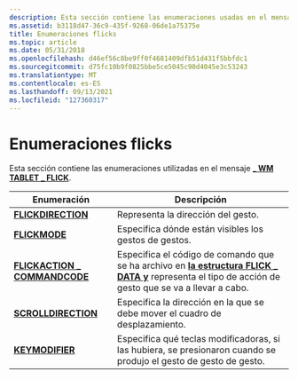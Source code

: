 ```yaml
---
description: Esta sección contiene las enumeraciones usadas en el mensaje \_ WM TABLET \_ FLICK.
ms.assetid: b3118d47-36c9-435f-9268-06de1a75375e
title: Enumeraciones flicks
ms.topic: article
ms.date: 05/31/2018
ms.openlocfilehash: d46ef56c8be9ff0f4681409dfb51d431f5bbfdc1
ms.sourcegitcommit: d75fc10b9f0825bbe5ce5045c90d4045e3c53243
ms.translationtype: MT
ms.contentlocale: es-ES
ms.lasthandoff: 09/13/2021
ms.locfileid: "127360317"
---
```

# <a name="flicks-enumerations"></a>Enumeraciones flicks

Esta sección contiene las enumeraciones utilizadas en el mensaje [**\_ WM TABLET \_ FLICK**](wm-tablet-flick-message.md).



| Enumeración                                                 | Descripción                                                                                                                                                   |
|-------------------------------------------------------------|---------------------------------------------------------------------------------------------------------------------------------------------------------------|
| [**FLICKDIRECTION**](/windows/desktop/api/tabflicks/ne-tabflicks-flickdirection)                    | Representa la dirección del gesto.<br/>                                                                                                             |
| [**FLICKMODE**](/windows/desktop/api/tabflicks/ne-tabflicks-flickmode)                              | Especifica dónde están visibles los gestos de gestos.<br/>                                                                                                        |
| [**FLICKACTION \_ COMMANDCODE**](/windows/desktop/api/tabflicks/ne-tabflicks-flickaction_commandcode) | Especifica el código de comando que se ha archivo en [**la estructura FLICK \_ DATA y**](/windows/desktop/api/tabflicks/ns-tabflicks-flick_data) representa el tipo de acción de gesto que se va a llevar a cabo.<br/> |
| [**SCROLLDIRECTION**](/windows/desktop/api/tabflicks/ne-tabflicks-scrolldirection)                  | Especifica la dirección en la que se debe mover el cuadro de desplazamiento.<br/>                                                                                               |
| [**KEYMODIFIER**](/windows/desktop/api/tabflicks/ne-tabflicks-keymodifier)                          | Especifica qué teclas modificadoras, si las hubiera, se presionaron cuando se produjo el gesto de gesto de gesto.<br/>                                                               |



 

 

 




